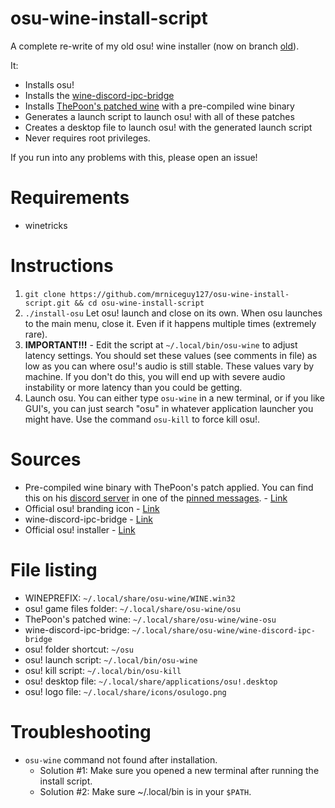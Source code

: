# osu-wine-install-script

A complete re-write of my old osu! wine installer (now on branch [old](https://github.com/mrniceguy127/osu-wine-install-script/tree/old)).

It:

- Installs osu!
- Installs the [wine-discord-ipc-bridge](https://github.com/0e4ef622/wine-discord-ipc-bridge)
- Installs [ThePoon's patched wine](https://blog.thepoon.fr/osuLinuxAudioLatency/) with a pre-compiled wine binary
- Generates a launch script to launch osu! with all of these patches
- Creates a desktop file to launch osu! with the generated launch script
- Never requires root privileges.

If you run into any problems with this, please open an issue!

# Requirements

- winetricks

# Instructions

1. `git clone https://github.com/mrniceguy127/osu-wine-install-script.git && cd osu-wine-install-script`
2. `./install-osu` Let osu! launch and close on its own. When osu launches to the main menu, close it. Even if it happens multiple times (extremely rare).
3. **IMPORTANT!!!** - Edit the script at `~/.local/bin/osu-wine` to adjust latency settings. You should set these values (see comments in file) as low as you can where osu!'s audio is still stable. These values vary by machine. If you don't do this, you will end up with severe audio instability or more latency than you could be getting.
4. Launch osu. You can either type `osu-wine` in a new terminal, or if you like GUI's, you can just search "osu" in whatever application launcher you might have. Use the command `osu-kill` to force kill osu!.

# Sources

- Pre-compiled wine binary with ThePoon's patch applied. You can find this on his [discord server](https://discord.com/invite/ThePooN) in one of the [pinned messages](https://discord.com/channels/209933203782369281/457310786994307073/700594232292802590). - [Link](https://5124.mywire.org/HDD/Downloads/wine-osu-4.13-1-x86_64.pkg.tar.xz)
- Official osu! branding icon - [Link](https://i.ppy.sh/916068c8e2d5f90be7766da5ce0ee7a7ea6c99b3/68747470733a2f2f6f73752e7070792e73682f68656c702f77696b692f4272616e645f6964656e746974795f67756964656c696e65732f696d672f75736167652d66756c6c2d636f6c6f75722e706e67)
- wine-discord-ipc-bridge - [Link](https://github.com/0e4ef622/wine-discord-ipc-bridge/releases/download/v0.0.1/winediscordipcbridge.exe)
- Official osu! installer - [Link](https://m1.ppy.sh/r/osu!install.exe)

# File listing

- WINEPREFIX: `~/.local/share/osu-wine/WINE.win32`
- osu! game files folder: `~/.local/share/osu-wine/osu`
- ThePoon's patched wine: `~/.local/share/osu-wine/wine-osu`
- wine-discord-ipc-bridge: `~/.local/share/osu-wine/wine-discord-ipc-bridge`
- osu! folder shortcut: `~/osu`
- osu! launch script: `~/.local/bin/osu-wine`
- osu! kill script: `~/.local/bin/osu-kill`
- osu! desktop file: `~/.local/share/applications/osu!.desktop`
- osu! logo file: `~/.local/share/icons/osulogo.png`

# Troubleshooting

- `osu-wine` command not found after installation.
  - Solution #1: Make sure you opened a new terminal after running the install script.
  - Solution #2: Make sure ~/.local/bin is in your `$PATH`.
